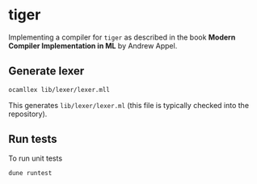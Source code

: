 # tiger

Implementing a compiler for `tiger` as described in the book **Modern Compiler Implementation in ML** by Andrew Appel.

## Generate lexer
```bash
ocamllex lib/lexer/lexer.mll
```

This generates `lib/lexer/lexer.ml` (this file is typically checked into the repository).

## Run tests
To run unit tests
```bash
dune runtest
```

